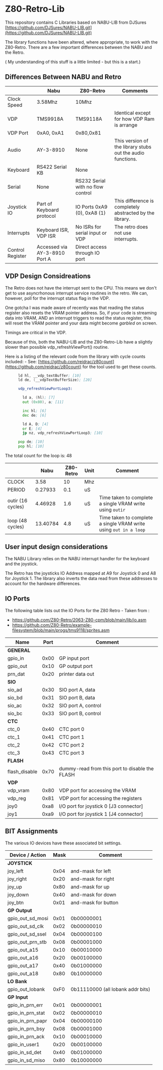 # Z80-Retro-Lib

This repository contains C Libraries based on NABU-LIB from DJSures [https://github.com/DJSures/NABU-LIB.git](https://github.com/DJSures/NABU-LIB.git)

The library functions have been altered, where appropriate, to work with the Z80-Retro.  There are a few important differences between the NABU and the Retro.

( My understanding of this stuff is a little limited - but this is a start.)

## Differences Between NABU and Retro

| |Nabu|Z80-Retro|Comments
|-|---|---|---
|Clock Speed|3.58Mhz|10Mhz
|VDP|TMS9918A|TMS9118A|Identical except for how VDP Ram is arrange
|VDP Port|0xA0, 0xA1|0x80,0x81|
|Audio|AY-3-8910|None|This version of the library stubs out the audio functions.
|Keyboard|RS422 Serial KB|None
|Serial|None|RS232 Serial with no flow control
|Joystick IO|Part of Keyboard protocol|IO Ports 0xA9 (0), 0xA8 (1)|This difference is completely abstracted by the library.
|Interrupts|Keyboard ISR, VDP ISR|No ISRs for serial input or VDP|The retro does not use interrupts.
|Control Register|Accessed via AY-3-8910 Port A|Direct access through IO port

## VDP Design Considreations

The Retro does not have the interrupt sent to the CPU.  This means we don't get to use asyncrhonous interrupt service routines in the retro.  We can, however, poll for the interrupt status flag in the VDP.

One gotcha I was made aware of recently was that reading the status register also resets the VRAM pointer address.  So, if your code is streaming data into VRAM, AND an interrupt triggers to read the status register, this will reset the VRAM pointer and your data might become _garbled_ on screen.

Timings are critical in the VDP.

Because of this, both the NABU-LIB and the Z80-Retro-Lib have a slightly slower than possible vdp_refreshViewPort() routine.

Here is a listing of the relevant code from the library with cycle counts included: - See: [https://github.com/reidrac/z80count](https://github.com/reidrac/z80count) for the tool used to get these counts.

```asm
      ld hl, __vdp_textBuffer; [10]
      ld de, (__vdpTextBufferSize); [20]

      vdp_refreshViewPortLoop3:

        ld a, (hl); [7]
        out (0x80), a; [11]

        inc hl; [6]
        dec de; [6]

        ld A, D; [4]
        or E; [4]
        jp nz, vdp_refreshViewPortLoop3; [10]

      pop de; [10]
      pop hl; [10]
```

The total count for the loop is: 48

| |Nabu|Z80-Retro|Unit|Comment
|-|---|---|---|---
CLOCK|3.58|10|Mhz	
PERIOD|0.27933|0.1|uS	
outir (16 cycles)|4.46928|1.6|uS|Time taken to complete a single VRAM write using `outir`
loop (48 cycles)|13.40784|4.8|uS|Time taken to complete a single VRAM write using `out in a loop`

## User input design considerations

The NABU Library relies on the NABU interrupt handler for the keyboard and the joystick.

The Retro has the joysticks IO Address mapped at A9 for Joystick 0 and A8 for Joystick 1.  The library also inverts the data read from these addresses to account for the hardware differences.

## IO Ports

The following table lists out the IO Ports for the Z80 Retro - Taken from : 

* https://github.com/Z80-Retro/2063-Z80-cpm/blob/main/lib/io.asm
* https://github.com/Z80-Retro/example-filesystem/blob/main/progs/tms9118/sprites.asm


| Name          | Port |Comment
| ------------- | ---- |-----------------------------------------------
| **GENERAL**   |      |
| gpio_in       | 0x00 | GP input port
| gpio_out      | 0x10 | GP output port
| prn_dat       | 0x20 | printer data out
| **SIO**       |      |
| sio_ad        | 0x30 | SIO port A, data
| sio_bd        | 0x31 | SIO port B, data
| sio_ac        | 0x32 | SIO port A, control
| sio_bc        | 0x33 | SIO port B, control
| **CTC**       |      |
| ctc_0         | 0x40 | CTC port 0
| ctc_1         | 0x41 | CTC port 1
| ctc_2         | 0x42 | CTC port 2
| ctc_3         | 0x43 | CTC port 3
| **FLASH**     |      |
| flash_disable | 0x70 | dummy-read from this port to disable the FLASH
| **VDP**       |      |
| vdp_vram      | 0x80 | VDP port for accessing the VRAM
| vdp_reg       | 0x81 | VDP port for accessing the registers
| joy0          | 0xa8 | I/O port for joystick 0 [J3 connector]
| joy1          | 0xa9 | I/O port for joystick 1 [J4 connector]

## BIT Assignments

The various IO devices have these associated bit settings.

| Device / Action  | Mask | Comment
| ---------------- | ---- | -------
| **JOYSTICK**     |      |
| joy_left         | 0x04 | and-mask for left
| joy_right        | 0x20 | and-mask for right
| joy_up           | 0x80 | and-mask for up
| joy_down         | 0x40 | and-mask for down
| joy_btn          | 0x01 | and-mask for button
| **GP Output**    |      |
| gpio_out_sd_mosi | 0x01 | 0b00000001
| gpio_out_sd_clk  | 0x02 | 0b00000010
| gpio_out_sd_ssel | 0x04 | 0b00000100
| gpio_out_prn_stb | 0x08 | 0b00001000
| gpio_out_a15     | 0x10 | 0b00010000
| gpio_out_a16     | 0x20 | 0b00100000
| gpio_out_a17     | 0x40 | 0b01000000
| gpio_out_a18     | 0x80 | 0b10000000
| **LO Bank**      |      |
| gpio_out_lobank  | 0xF0 | 0b11110000 (all lobank addr bits)
| **GP Input**     |      |
| gpio_in_prn_err  | 0x01 | 0b00000001
| gpio_in_prn_stat | 0x02 | 0b00000010
| gpio_in_prn_papr | 0x04 | 0b00000100
| gpio_in_prn_bsy  | 0x08 | 0b00001000
| gpio_in_prn_ack  | 0x10 | 0b00010000
| gpio_in_user1    | 0x20 | 0b00100000
| gpio_in_sd_det   | 0x40 | 0b01000000
| gpio_in_sd_miso  | 0x80 | 0b10000000
